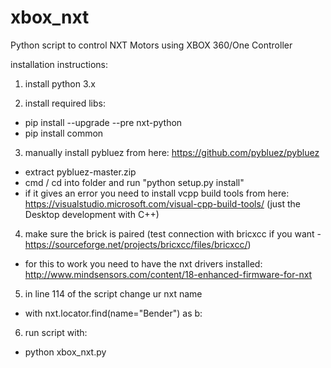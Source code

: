 # xbox_nxt
Python script to control NXT Motors using XBOX 360/One Controller

installation instructions:

1. install python 3.x

2. install required libs:
- pip install --upgrade --pre nxt-python
- pip install common

3. manually install pybluez from here: https://github.com/pybluez/pybluez
- extract pybluez-master.zip
- cmd / cd into folder and run "python setup.py install"
- if it gives an error you need to install vcpp build tools from here: https://visualstudio.microsoft.com/visual-cpp-build-tools/
(just the Desktop development with C++)

4. make sure the brick is paired (test connection with bricxcc if you want - https://sourceforge.net/projects/bricxcc/files/bricxcc/) 
- for this to work you need to have the nxt drivers installed: http://www.mindsensors.com/content/18-enhanced-firmware-for-nxt

5. in line 114 of the script change ur nxt name
- with nxt.locator.find(name="Bender") as b:

6. run script with:
- python xbox_nxt.py
